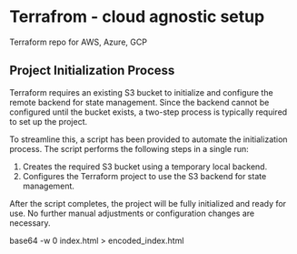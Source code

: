 # Terrafrom - cloud agnostic setup
Terraform repo for AWS, Azure, GCP


## Project Initialization Process
Terraform requires an existing S3 bucket to initialize and configure the remote backend for state management. Since the backend cannot be configured until the bucket exists, a two-step process is typically required to set up the project.

To streamline this, a script has been provided to automate the initialization process. The script performs the following steps in a single run:

1. Creates the required S3 bucket using a temporary local backend.
2. Configures the Terraform project to use the S3 backend for state management.

After the script completes, the project will be fully initialized and ready for use. No further manual adjustments or configuration changes are necessary.

base64 -w 0 index.html > encoded_index.html